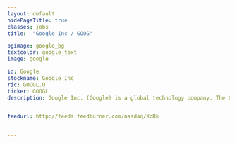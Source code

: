 ```yaml
---
layout: default
hidePageTitle: true
classes: jobs
title:  "Google Inc / GOOG"

bgimage: google_bg
textcolor: google_text
image: google

id: Google
stockname: Google Inc
ric: GOOGL.O
ticker: GOOGL
description: Google Inc. (Google) is a global technology company. The Company’s business is focused around areas, such as search and display advertising, the Android operating system platform, consumer content through Google Play, enterprise, commerce and hardware products.


feedurl: http://feeds.feedburner.com/nasdaq/XoBk


---
```

